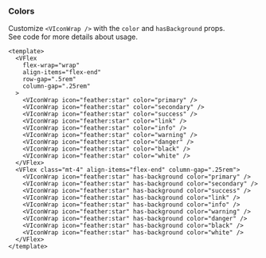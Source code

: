 ### Colors

Customize `<VIconWrap />` with the `color` and `hasBackground` props.  
See code for more details about usage.

<!--code-->

```vue
<template>
  <VFlex
    flex-wrap="wrap"
    align-items="flex-end"
    row-gap=".5rem"
    column-gap=".25rem"
  >
    <VIconWrap icon="feather:star" color="primary" />
    <VIconWrap icon="feather:star" color="secondary" />
    <VIconWrap icon="feather:star" color="success" />
    <VIconWrap icon="feather:star" color="link" />
    <VIconWrap icon="feather:star" color="info" />
    <VIconWrap icon="feather:star" color="warning" />
    <VIconWrap icon="feather:star" color="danger" />
    <VIconWrap icon="feather:star" color="black" />
    <VIconWrap icon="feather:star" color="white" />
  </VFlex>
  <VFlex class="mt-4" align-items="flex-end" column-gap=".25rem">
    <VIconWrap icon="feather:star" has-background color="primary" />
    <VIconWrap icon="feather:star" has-background color="secondary" />
    <VIconWrap icon="feather:star" has-background color="success" />
    <VIconWrap icon="feather:star" has-background color="link" />
    <VIconWrap icon="feather:star" has-background color="info" />
    <VIconWrap icon="feather:star" has-background color="warning" />
    <VIconWrap icon="feather:star" has-background color="danger" />
    <VIconWrap icon="feather:star" has-background color="black" />
    <VIconWrap icon="feather:star" has-background color="white" />
  </VFlex>
</template>
```

<!--/code-->

<!--example-->

<div>
  <VFlex
  flex-wrap="wrap"
  align-items="flex-end"
  row-gap=".5rem"
  column-gap=".25rem"
>
    <VIconWrap icon="feather:star" color="primary" />
    <VIconWrap icon="feather:star" color="secondary" />
    <VIconWrap icon="feather:star" color="success" />
    <VIconWrap icon="feather:star" color="link" />
    <VIconWrap icon="feather:star" color="info" />
    <VIconWrap icon="feather:star" color="warning" />
    <VIconWrap icon="feather:star" color="danger" />
    <VIconWrap icon="feather:star" color="black" />
    <VIconWrap icon="feather:star" color="white" />
  </VFlex>
  <VFlex class="mt-4" align-items="flex-end" column-gap=".25rem">
    <VIconWrap icon="feather:star" has-background color="primary" />
    <VIconWrap icon="feather:star" has-background color="secondary" />
    <VIconWrap icon="feather:star" has-background color="success" />
    <VIconWrap icon="feather:star" has-background color="link" />
    <VIconWrap icon="feather:star" has-background color="info" />
    <VIconWrap icon="feather:star" has-background color="warning" />
    <VIconWrap icon="feather:star" has-background color="danger" />
    <VIconWrap icon="feather:star" has-background color="black" />
    <VIconWrap icon="feather:star" has-background color="white" />
  </VFlex>
</div>

<!--/example-->
